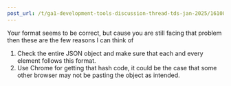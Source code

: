 ```yaml
---
post_url: /t/ga1-development-tools-discussion-thread-tds-jan-2025/161083/121
---
```

Your format seems to be correct, but cause you are still facing that problem then these are the few reasons I can think of

1. Check the entire JSON object and make sure that each and every element follows this format.
2. Use Chrome for getting that hash code, it could be the case that some other browser may not be pasting the object as intended.